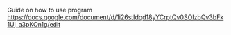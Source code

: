 Guide on how to use program 
https://docs.google.com/document/d/1i26stIdqd18yYCrptQv0SOIzbQv3bFk1Uj_a3pKOn1g/edit
